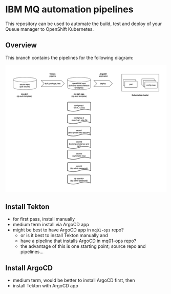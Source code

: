 # IBM MQ automation pipelines

This repository can be used to automate the build, test and deploy of your
Queue manager to OpenShift Kubernetes.

## Overview

This branch contains the pipelines for the following diagram:

![diagram1](./docs/images/diagram1.drawio.png)


## Install Tekton

- for first pass, install manually
- medium term install via ArgoCD app
- might be best to have ArgoCD app in `mq01-ops` repo?
  - or is it best to install Tekton manually and
  - have a pipeline that installs ArgoCD in mq01-ops repo?
  - the advantage of this is one starting point; source repo and pipelines...

## Install ArgoCD

- medium term, would be better to install ArgoCD first, then
- install Tekton with ArgoCD app

